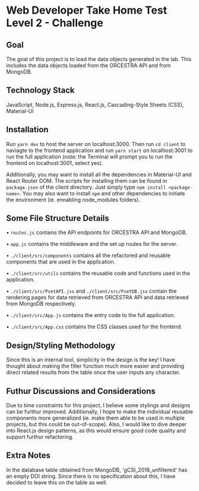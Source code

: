 # Web Developer Take Home Test Level 2 - Challenge

## Goal
The goal of this project is to load the data objects generated in the lab. This includes the data objects loaded from the ORCESTRA API and from MongoDB.

## Technology Stack
JavaScript, Node.js, Express.js, React.js, Cascading-Style Sheets (CSS), Material-UI

## Installation
Run `yarn dev` to host the server on localhost:3000. Then run `cd client` to naviagte to the frontend application and run `yarn start` on localhost:3001 to run the full application (note: the Terminal will prompt you to run the frontend on localhost:3001, select yes).

Additionally, you may want to install all the dependencies in Material-UI and React Router DOM. The scripts for installing them can be found in `package.json` of the client directory. Just simply type `npm install <package-name>`. You may also want to install `npm` and other dependencies to initiate the environment (ie. ennabling node_modules folders).

## Some File Structure Details
• `routes.js` contains the API endpoints for ORCESTRA API and MongoDB.

• `app.js` contains the middleware and the set up routes for the server.

• `./client/src/components` contains all the refactored and reusable components that are used in the application.

• `./client/src/utils` contains the reusable code and functions used in the application.

• `./client/src/PsetAPI.jsx` and `./client/src/PsetDB.jsx` contain the rendering pages for data retrieved from ORCESTRA API and data retrieved from MongoDB respectively.

• `./client/src/App.js` contains the entry code to the full application.

• `./client/src/App.css` contains the CSS classes used for the frontend.

## Design/Styling Methodology
Since this is an internal tool, simplicity in the design is the key! I have thought about making the filter function much more easier and providing direct related results from the table once the user inputs any character.

## Futhur Discussions and Considerations
Due to time constraints for this project, I believe some stylings and designs can be furthur improved. Additionally, I hope to make the individual reusable components more generalized (ie. make them able to be used in multiple projects, but this could be out-of-scope). Also, I would like to dive deeper into React.js design patterns, as this would ensure good code quality and support furthur refactoring.

## Extra Notes
In the database table obtained from MongoDB, 'gCSI_2018_unfiltered' has an empty DOI string. Since there is no specification about this, I have decided to leave this on the table as well. 
